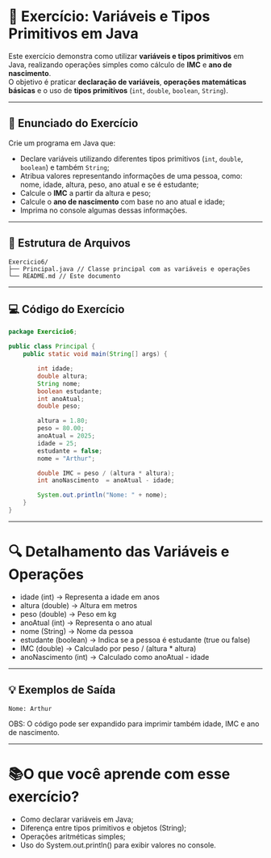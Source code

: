 # 🔢 Exercício: Variáveis e Tipos Primitivos em Java

Este exercício demonstra como utilizar **variáveis e tipos primitivos** em Java, realizando operações simples como cálculo de **IMC** e **ano de nascimento**.  
O objetivo é praticar **declaração de variáveis**, **operações matemáticas básicas** e o uso de **tipos primitivos** (`int`, `double`, `boolean`, `String`).

---

## 📝 Enunciado do Exercício

Crie um programa em Java que:

- Declare variáveis utilizando diferentes tipos primitivos (`int`, `double`, `boolean`) e também `String`;
- Atribua valores representando informações de uma pessoa, como: nome, idade, altura, peso, ano atual e se é estudante;
- Calcule o **IMC** a partir da altura e peso;
- Calcule o **ano de nascimento** com base no ano atual e idade;
- Imprima no console algumas dessas informações.

---

## 📂 Estrutura de Arquivos

```
Exercicio6/
├── Principal.java // Classe principal com as variáveis e operações
└── README.md // Este documento
```
---
## 💻 Código do Exercício

```java
package Exercicio6;

public class Principal {
    public static void main(String[] args) {

        int idade;
        double altura;
        String nome;
        boolean estudante;
        int anoAtual;
        double peso;

        altura = 1.80;
        peso = 80.00;
        anoAtual = 2025;
        idade = 25;
        estudante = false;
        nome = "Arthur";

        double IMC = peso / (altura * altura);
        int anoNascimento  = anoAtual - idade;

        System.out.println("Nome: " + nome);
    }
}
```
---
# 🔍 Detalhamento das Variáveis e Operações

- idade (int) → Representa a idade em anos
- altura (double) → Altura em metros
- peso (double) → Peso em kg
- anoAtual (int) → Representa o ano atual
- nome (String) → Nome da pessoa
- estudante (boolean) → Indica se a pessoa é estudante (true ou false)
- IMC (double) → Calculado por peso / (altura * altura)
- anoNascimento (int) → Calculado como anoAtual - idade

---

## 💡 Exemplos de Saída
```
Nome: Arthur
```
OBS: O código pode ser expandido para imprimir também idade, IMC e ano de nascimento.

---
#  📚O que você aprende com esse exercício?

- Como declarar variáveis em Java;
- Diferença entre tipos primitivos e objetos (String);
- Operações aritméticas simples;
- Uso do System.out.println() para exibir valores no console.